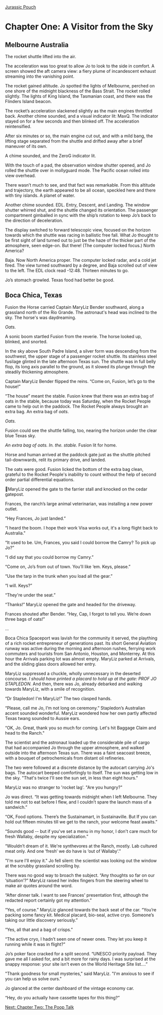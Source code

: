 [Jurassic Pouch](README.md)

# Chapter One: A Visitor from the Sky

## Melbourne Australia

The rocket shuttle lifted into the air.

The acceleration was too great to allow Jo to look to the side in comfort. A screen showed the aft camera view: a fiery plume of incandescent exhaust streaming into the vanishing point.

The rocket gained altitude. Jo spotted the lights of Melbourne, perched on one shore of the midnight blackness of the Bass Strait. The rocket rolled slightly. The lights of King Island, the Tasmanian coast, and there was the Flinders Island beacon.

The rocket’s acceleration slackened slightly as the main engines throttled back. Another chime sounded, and a visual indicator lit: MaxQ. The indicator stayed on for a few seconds and then blinked off. The acceleration reintensified.

After six minutes or so, the main engine cut out, and with a mild bang, the lifting stage separated from the shuttle and drifted away after a brief maneuver of its own.

A chime sounded, and the ZeroG indicator lit. 

With the touch of a pad, the observation window shutter opened, and Jo rolled the shuttle over in mollyguard mode. The Pacific ocean rolled into view overhead.

There wasn’t much to see, and that fact was remarkable. From this altitude and trajectory, the earth appeared to be all ocean, speckled here and there with tiny islands. A planet of water.

Another chime sounded. EDL. Entry, Descent, and Landing. The window shutter whirred shut, and the shuttle changed its orientation. The passenger compartment gimballed in sync with the ship’s rotation to keep Jo’s back to the direction of deceleration.

The display switched to forward telescopic view, focused on the horizon towards which the shuttle was racing in ballistic free fall. What Jo thought to be first sight of land turned out to just be the haze of the thicker part of the atmosphere, seen edge-on. But there! (The computer locked focus.) North America?

Baja. Now North America proper. The computer locked radar, and a cold jet fired. The view turned southward by a degree, and Baja scrolled out of view to the left. The EDL clock read -12:48. Thirteen minutes to go.

Jo’s stomach growled. Texas food had better be good.

## Boca Chica, Texas

Fusion the Horse carried Captain MaryLiz Bender southward, along a grassland north of the Rio Grande. The astronaut's head was inclined to the sky. The horse's was daydreaming. 

_Oats._

A sonic boom startled Fusion from the reverie. The horse looked up, blinked, and snorted.

In the sky above South Padre Island, a silver form was descending from the southwest, the upper stage of a passenger rocket shuttle. Its stainless steel fusilage glinted in the late afternoon Texas sun. The shuttle was in full belly flop, its long axis parallel to the ground, as it slowed its plunge through the steadily thickening atmosphere.

Captain MaryLiz Bender flipped the reins. “Come on, Fusion, let’s go to the house!”

“The house” meant the stable. Fusion knew that there was an extra bag of oats in the stable, because today was Saturday, when the Rocket People came to help out in the paddock. The Rocket People always brought an extra bag. An extra bag of _oats_.

_Oats._

Fusion could see the shuttle falling, too, nearing the horizon under the clear blue Texas sky. 

_An extra bag of oats. In. the. stable._ Fusion lit for home.

Horse and human arrived at the paddock gate just as the shuttle pitched tail-downwards, relit its primary drive, and landed.

The oats were good. Fusion licked the bottom of the extra bag clean, grateful to the Rocket People's inability to count without the help of second order partial differential equations.

MaryLiz opened the gate to the farrier stall and knocked on the cedar gatepost. 
 
 Frances, the ranch’s large animal veterinarian, was installing a new power outlet.

“Hey Frances, Jo just landed.”

“I heard the boom. I hope their work Visa works out, it's a long flight back to Australia."

“It used to be. Um, Frances, you said I could borrow the Camry? To pick up Jo?”

“I did say that you could borrow my Camry.”

“Come on, Jo’s from out of town. You’ll like ‘em. Keys, please.”

“Use the tarp in the trunk when you load all the gear.”

“I will. Keys?”

“They're under the seat.”

“Thanks!” MaryLiz opened the gate and headed for the driveway. 

Frances shouted after Bender. “Hey, Cap, I forgot to tell you. We’re down three bags of oats!”

...

Boca Chica Spaceport was lavish for the community it served, the plaything of a rich rocket entrepreneur of generations past. Its short General Aviation runway was active during the morning and afternoon rushes, ferrying work commuters and tourists from San Antonio, Houston, and Monterrey. At this hour the Arrivals parking lot was almost empty. MaryLiz parked at Arrivals, and the sliding glass doors allowed her entry. 

MaryLiz suppressed a chuckle, wholly unnecessary in the deserted concourse. _I should have printed a placard to hold up at the gate: PROF JO STAPLEDON._ And then, there was Jo, already debarked and walking towards MaryLiz, with a smile of recognition.

“Dr Stapledon! I'm MaryLiz!" The two clasped hands.

“Please, call me Jo, I’m not long on ceremony.” Stapledon’s Australian accent sounded wonderful. MaryLiz wondered how her own partly affected Texas twang sounded to Aussie ears.

“OK, Jo. Great, thank you so much for coming. Let's hit Baggage Claim and head to the Ranch."

The scientist and the astronaut loaded up the considerable pile of cargo that had accompanied Jo through the upper atmosphere, and walked outside into the afternoon Texas sun. There was a faint seacoast breeze, with a bouquet of petrochemicals from distant oil  refineries. 
 
The two were followed at a discrete distance by the autocart carrying Jo's bags. The autocart beeped comfortingly to itself. The sun was getting low in the sky. "That's twice I'll see the sun set, in less than eight hours."

MaryLiz was no stranger to 'rocket lag'. "Are you hungry?"

Jo was direct. “It was getting towards midnight when I left Melbourne. They told me not to eat before I flew, and I couldn’t spare the launch mass of a sandwich.”

“OK, Food options. There’s the Sustainamart, in Sustainaville. But If you can hold out fifteen minutes till we get to the ranch, your welcome feast awaits.”

“Sounds good -- but if you've set a menu in my honor, I don't care much for fresh Wallaby, despite my specialization.”

“Wouldn’t dream of it. We're synthevores at the Ranch, mostly. Lab cultured meat only. And one ‘fresh’ we do have is ‘out of Wallaby’.”

"I'm sure I'll enjoy it." Jo fell silent: the scientist was looking out the window at the scrubby grassland scrolling by.

There was no good way to broach the subject. “Any thoughts so far on our ‘situation’?” MaryLiz raised her index fingers from the steering wheel to make air quotes around the word.

“After dinner talk. I want to see Frances' presentation first, although the redacted report certainly got my attention.”

“Yes, of course.” MaryLiz glanced towards the back seat of the car. “You’re packing some fancy kit. Medical placard, bio-seal, active cryo. Someone’s taking our little discovery seriously.”

“Yes, all that and a bag of crisps.”

“The active cryo, I hadn’t seen one of newer ones. They let you keep it running while it was in flight?"

Jo’s poker face cracked for a split second. “UNESCO priority payload. They gave me all I asked for, and a bit more for rainy days. I was surprised at the snappy response: your site isn't even on the World Heritage Site list....”

"Thank goodness for small mysteries," said MaryLiz. "I'm anxious to see if you can help us solve ours."

Jo glanced at the center dashboard of the vintage economy car.

“Hey, do you actually have cassette tapes for this thing?”

[Next: Chapter Two: The Poop Talk](ch02.md)
